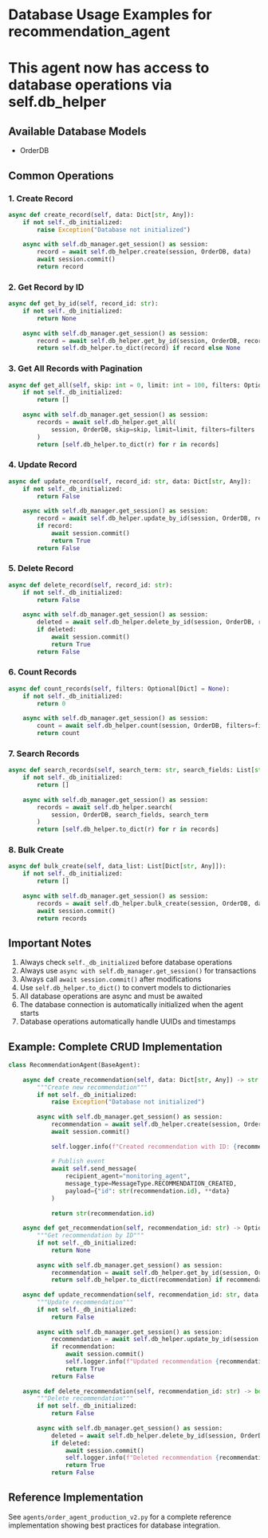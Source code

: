 
# Database Usage Examples for recommendation_agent
# This agent now has access to database operations via self.db_helper

## Available Database Models
- OrderDB

## Common Operations

### 1. Create Record
```python
async def create_record(self, data: Dict[str, Any]):
    if not self._db_initialized:
        raise Exception("Database not initialized")
    
    async with self.db_manager.get_session() as session:
        record = await self.db_helper.create(session, OrderDB, data)
        await session.commit()
        return record
```

### 2. Get Record by ID
```python
async def get_by_id(self, record_id: str):
    if not self._db_initialized:
        return None
    
    async with self.db_manager.get_session() as session:
        record = await self.db_helper.get_by_id(session, OrderDB, record_id)
        return self.db_helper.to_dict(record) if record else None
```

### 3. Get All Records with Pagination
```python
async def get_all(self, skip: int = 0, limit: int = 100, filters: Optional[Dict] = None):
    if not self._db_initialized:
        return []
    
    async with self.db_manager.get_session() as session:
        records = await self.db_helper.get_all(
            session, OrderDB, skip=skip, limit=limit, filters=filters
        )
        return [self.db_helper.to_dict(r) for r in records]
```

### 4. Update Record
```python
async def update_record(self, record_id: str, data: Dict[str, Any]):
    if not self._db_initialized:
        return False
    
    async with self.db_manager.get_session() as session:
        record = await self.db_helper.update_by_id(session, OrderDB, record_id, data)
        if record:
            await session.commit()
            return True
        return False
```

### 5. Delete Record
```python
async def delete_record(self, record_id: str):
    if not self._db_initialized:
        return False
    
    async with self.db_manager.get_session() as session:
        deleted = await self.db_helper.delete_by_id(session, OrderDB, record_id)
        if deleted:
            await session.commit()
            return True
        return False
```

### 6. Count Records
```python
async def count_records(self, filters: Optional[Dict] = None):
    if not self._db_initialized:
        return 0
    
    async with self.db_manager.get_session() as session:
        count = await self.db_helper.count(session, OrderDB, filters=filters)
        return count
```

### 7. Search Records
```python
async def search_records(self, search_term: str, search_fields: List[str]):
    if not self._db_initialized:
        return []
    
    async with self.db_manager.get_session() as session:
        records = await self.db_helper.search(
            session, OrderDB, search_fields, search_term
        )
        return [self.db_helper.to_dict(r) for r in records]
```

### 8. Bulk Create
```python
async def bulk_create(self, data_list: List[Dict[str, Any]]):
    if not self._db_initialized:
        return []
    
    async with self.db_manager.get_session() as session:
        records = await self.db_helper.bulk_create(session, OrderDB, data_list)
        await session.commit()
        return records
```

## Important Notes

1. Always check `self._db_initialized` before database operations
2. Always use `async with self.db_manager.get_session()` for transactions
3. Always call `await session.commit()` after modifications
4. Use `self.db_helper.to_dict()` to convert models to dictionaries
5. All database operations are async and must be awaited
6. The database connection is automatically initialized when the agent starts
7. Database operations automatically handle UUIDs and timestamps

## Example: Complete CRUD Implementation

```python
class RecommendationAgent(BaseAgent):
    
    async def create_recommendation(self, data: Dict[str, Any]) -> str:
        """Create new recommendation"""
        if not self._db_initialized:
            raise Exception("Database not initialized")
        
        async with self.db_manager.get_session() as session:
            recommendation = await self.db_helper.create(session, OrderDB, data)
            await session.commit()
            
            self.logger.info(f"Created recommendation with ID: {recommendation.id}")
            
            # Publish event
            await self.send_message(
                recipient_agent="monitoring_agent",
                message_type=MessageType.RECOMMENDATION_CREATED,
                payload={"id": str(recommendation.id), **data}
            )
            
            return str(recommendation.id)
    
    async def get_recommendation(self, recommendation_id: str) -> Optional[Dict]:
        """Get recommendation by ID"""
        if not self._db_initialized:
            return None
        
        async with self.db_manager.get_session() as session:
            recommendation = await self.db_helper.get_by_id(session, OrderDB, recommendation_id)
            return self.db_helper.to_dict(recommendation) if recommendation else None
    
    async def update_recommendation(self, recommendation_id: str, data: Dict[str, Any]) -> bool:
        """Update recommendation"""
        if not self._db_initialized:
            return False
        
        async with self.db_manager.get_session() as session:
            recommendation = await self.db_helper.update_by_id(session, OrderDB, recommendation_id, data)
            if recommendation:
                await session.commit()
                self.logger.info(f"Updated recommendation {recommendation_id}")
                return True
            return False
    
    async def delete_recommendation(self, recommendation_id: str) -> bool:
        """Delete recommendation"""
        if not self._db_initialized:
            return False
        
        async with self.db_manager.get_session() as session:
            deleted = await self.db_helper.delete_by_id(session, OrderDB, recommendation_id)
            if deleted:
                await session.commit()
                self.logger.info(f"Deleted recommendation {recommendation_id}")
                return True
            return False
```

## Reference Implementation

See `agents/order_agent_production_v2.py` for a complete reference implementation
showing best practices for database integration.
